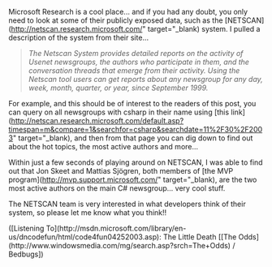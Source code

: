 Microsoft Research is a cool place... and if you had any doubt, you only need to look at some of their publicly exposed data, such as the [NETSCAN](http://netscan.research.microsoft.com/" target="_blank) system. I pulled a description of the system from their site...

> _The Netscan System provides detailed reports on the activity of Usenet newsgroups, the authors who participate in them, and the conversation threads that emerge from their activity. Using the Netscan tool users can get reports about any newsgroup for any day, week, month, quarter, or year, since September 1999._

For example, and this should be of interest to the readers of this post, you can query on all newsgroups with csharp in their name using [this link](http://netscan.research.microsoft.com/default.asp?timespan=m&compare=1&searchfor=csharp&searchdate=11%2F30%2F2003" target="_blank), and then from that page you can dig down to find out about the hot topics, the most active authors and more...

Within just a few seconds of playing around on NETSCAN, I was able to find out that Jon Skeet and Mattias Sj&ouml;gren, both members of [the MVP program](http://mvp.support.microsoft.com/" target="_blank), are the two most active authors on the main C# newsgroup... very cool stuff.

The NETSCAN team is very interested in what developers think of their system, so please let me know what you think!!

<div class="media">
  ([Listening To](http://msdn.microsoft.com/library/en-us/dncodefun/html/code4fun04252003.asp): The Little Death [[The Odds](http://www.windowsmedia.com/mg/search.asp?srch=The+Odds) / Bedbugs])
</div>